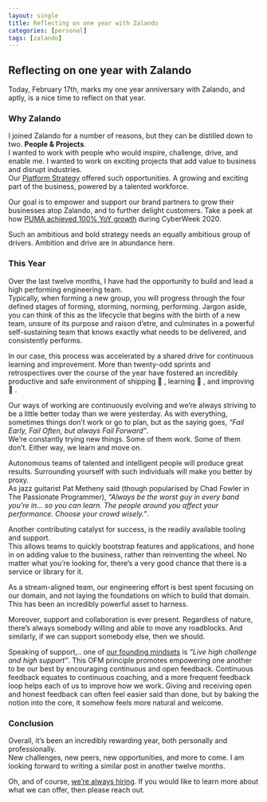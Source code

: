 ```yaml
---
layout: single
title: Reflecting on one year with Zalando
categories: [personal]
tags: [zalando]
---
```


## Reflecting on one year with Zalando

Today, February 17th, marks my one year anniversary with Zalando, and aptly, is a nice time to reflect on that year. 

### Why Zalando
I joined Zalando for a number of reasons, but they can be distilled down to two. **People & Projects**.  
I wanted to work with people who would inspire, challenge, drive, and enable me. I wanted to work on exciting projects that add value to business and disrupt industries.  
Our [Platform Strategy](https://corporate.zalando.com/en/company/zalandos-platform-strategy) offered such opportunities. 
A growing and exciting part of the business, powered by a talented workforce.  
  
Our goal is to empower and support our brand partners to grow their businesses atop Zalando, and to further delight customers. 
Take a peek at how [PUMA achieved 100% YoY growth](https://corporate.zalando.com/en/brand-hub/news-media/how-puma-doubled-yoy-growth-offering-widest-possible-assortment) during CyberWeek 2020.  

Such an ambitious and bold strategy needs an equally ambitious group of drivers. Ambition and drive are in abundance here.

### This Year
Over the last twelve months, I have had the opportunity to build and lead a high performing engineering team.  
Typically, when forming a new group, you will progress through the four defined stages of forming, storming, norming, performing. 
Jargon aside, you can think of this as the lifecycle that begins with the birth of a new team, unsure of its purpose and raison d’etre, and 
culminates in a powerful self-sustaining team that knows exactly what needs to be delivered, and consistently performs.
  
In our case, this process was accelerated by a shared drive for continuous learning and improvement. More than twenty-odd sprints and retrospectives 
over the course of the year have fostered an incredibly productive and safe environment of shipping 🚀 , learning 💭 , and improving 💪 .  

Our ways of working are continuously evolving and we’re always striving to be a little better today than we were yesterday. 
As with everything, sometimes things don’t work or go to plan, but as the saying goes, *“Fail Early, Fail Often, but always Fail Forward”*.  
We’re constantly trying new things. Some of them work. Some of them don’t. Either way, we learn and move on.  

Autonomous teams of talented and intelligent people will produce great results. 
Surrounding yourself with such individuals will make you better by proxy.  
As jazz guitarist Pat Metheny said (though popularised by Chad Fowler in The Passionate Programmer), *“Always be the worst guy in every band you’re in... so you can learn. The people around you affect your performance. Choose your crowd wisely.”*.  
  
Another contributing catalyst for success, is the readily available tooling and support.  
This allows teams to quickly bootstrap features and applications, and hone in on adding value to the business, rather than reinventing the wheel. 
No matter what you’re looking for, there’s a very good chance that there is a service or library for it.  

As a stream-aligned team, our engineering effort is best spent focusing on our domain, and not laying the foundations on which to build that domain. 
This has been an incredibly powerful asset to harness.  

Moreover, support and collaboration is ever present. Regardless of nature, there’s always somebody willing and able to move any roadblocks. 
And similarly, if we can support somebody else, then we should.   
  
Speaking of support,.. one of [our founding mindsets](https://jobs.zalando.com/en/our-founding-mindset/) is *“Live high challenge and high support”*. 
This OFM principle promotes empowering one another to be our best by encouraging continuous and open feedback. 
Continuous feedback equates to continuous coaching, and a more frequent feedback loop helps each of us to improve how we work. 
Giving and receiving open and honest feedback can often feel easier said than done, but by baking the notion into the core, it somehow feels more natural and welcome. 

### Conclusion
Overall, it’s been an incredibly rewarding year, both personally and professionally.  
New challenges, new peers, new opportunities, and more to come. I am looking forward to writing a similar post in another twelve months.  
  
Oh, and of course, [we’re always hiring](https://jobs.zalando.com/en/jobs/?search=zdirect). If you would like to learn more about what we can offer, then please reach out.


